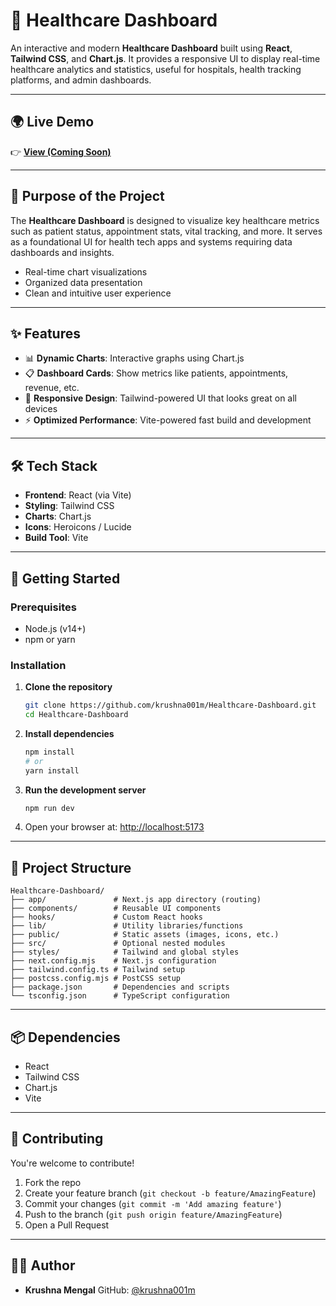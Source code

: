 

# 🏥 Healthcare Dashboard

An interactive and modern **Healthcare Dashboard** built using **React**, **Tailwind CSS**, and **Chart.js**. It provides a responsive UI to display real-time healthcare analytics and statistics, useful for hospitals, health tracking platforms, and admin dashboards.

---

## 🌍 Live Demo

👉 [**View (Coming Soon)**](/)

---

## 🎯 Purpose of the Project

The **Healthcare Dashboard** is designed to visualize key healthcare metrics such as patient status, appointment stats, vital tracking, and more. It serves as a foundational UI for health tech apps and systems requiring data dashboards and insights.

- Real-time chart visualizations
- Organized data presentation
- Clean and intuitive user experience

---

## ✨ Features

- 📊 **Dynamic Charts**: Interactive graphs using Chart.js
- 📋 **Dashboard Cards**: Show metrics like patients, appointments, revenue, etc.
- 🎨 **Responsive Design**: Tailwind-powered UI that looks great on all devices
- ⚡ **Optimized Performance**: Vite-powered fast build and development

---

## 🛠️ Tech Stack

- **Frontend**: React (via Vite)
- **Styling**: Tailwind CSS
- **Charts**: Chart.js
- **Icons**: Heroicons / Lucide
- **Build Tool**: Vite

---

## 🚀 Getting Started

### Prerequisites

- Node.js (v14+)
- npm or yarn

### Installation

1. **Clone the repository**

   ```bash
   git clone https://github.com/krushna001m/Healthcare-Dashboard.git
   cd Healthcare-Dashboard
   ```

2. **Install dependencies**

   ```bash
   npm install
   # or
   yarn install
   ```

3. **Run the development server**

   ```bash
   npm run dev
   ```

4. Open your browser at: [http://localhost:5173](http://localhost:5173)

---

## 📁 Project Structure

```plaintext
Healthcare-Dashboard/
├── app/               # Next.js app directory (routing)
├── components/        # Reusable UI components
├── hooks/             # Custom React hooks
├── lib/               # Utility libraries/functions
├── public/            # Static assets (images, icons, etc.)
├── src/               # Optional nested modules
├── styles/            # Tailwind and global styles
├── next.config.mjs    # Next.js configuration
├── tailwind.config.ts # Tailwind setup
├── postcss.config.mjs # PostCSS setup
├── package.json       # Dependencies and scripts
└── tsconfig.json      # TypeScript configuration

```

---

## 📦 Dependencies

* React
* Tailwind CSS
* Chart.js
* Vite

---

## 🤝 Contributing

You're welcome to contribute!

1. Fork the repo
2. Create your feature branch (`git checkout -b feature/AmazingFeature`)
3. Commit your changes (`git commit -m 'Add amazing feature'`)
4. Push to the branch (`git push origin feature/AmazingFeature`)
5. Open a Pull Request

---

## 👨‍💻 Author

* **Krushna Mengal**
  GitHub: [@krushna001m](https://github.com/krushna001m)


